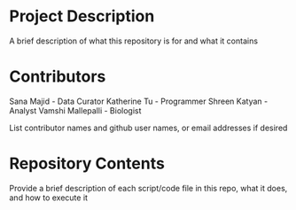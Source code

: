 # Project Description

A brief description of what this repository is for and what it contains

# Contributors
Sana Majid - Data Curator
Katherine Tu - Programmer
Shreen Katyan - Analyst
Vamshi Mallepalli - Biologist

List contributor names and github user names, or email addresses if desired

# Repository Contents

Provide a brief description of each script/code file in this repo, what it does, and how to execute it
